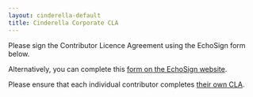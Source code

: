 ```yaml
---
layout: cinderella-default
title: Cinderella Corporate CLA
---
```


Please sign the Contributor Licence Agreement using the EchoSign form below.

Alternatively, you can complete this [form on the EchoSign website](https://secure.echosign.com/public/hostedForm?formid=3V4QXRX2644FXP).

Please ensure that each individual contributor completes [their own CLA](/licences/cla-individual.html).

<script type='text/javascript' src='https://secure.echosign.com/public/widget?f=3V4QXRX2644FXP' >
<!-- newline for markdown -->
</script>

